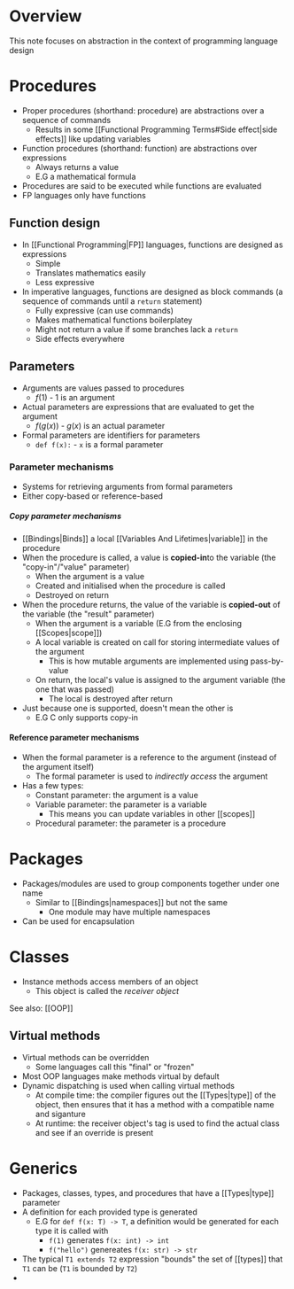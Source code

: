 # Overview
This note focuses on abstraction in the context of programming language design

# Procedures
- Proper procedures (shorthand: procedure) are abstractions over a sequence of commands
	- Results in some [[Functional Programming Terms#Side effect|side effects]] like updating variables
- Function procedures (shorthand: function) are abstractions over expressions
	- Always returns a value
	- E.G a mathematical formula
- Procedures are said to be executed while functions are evaluated
- FP languages only have functions

## Function design
- In [[Functional Programming|FP]] languages, functions are designed as expressions
	- Simple
	- Translates mathematics easily
	- Less expressive
- In imperative languages, functions are designed as block commands (a sequence of commands until a `return` statement)
	- Fully expressive (can use commands)
	- Makes mathematical functions boilerplatey
	- Might not return a value if some branches lack a `return`
	- Side effects everywhere

## Parameters
- Arguments are values passed to procedures
	- $f(1)$ - 1 is an argument
- Actual parameters are expressions that are evaluated to get the argument
	- $f(g(x))$ - $g(x)$ is an actual parameter
- Formal parameters are identifiers for parameters
	- `def f(x):` - `x` is a formal parameter

### Parameter mechanisms
- Systems for retrieving arguments from formal parameters
- Either copy-based or reference-based

##### Copy parameter mechanisms
- [[Bindings|Binds]] a local [[Variables And Lifetimes|variable]] in the procedure
- When the procedure is called, a value is **copied-in**to the variable (the "copy-in"/"value" parameter)
	- When the argument is a value
	- Created and initialised when the procedure is called
	- Destroyed on return
- When the procedure returns, the value of the variable is **copied-out** of the variable (the "result" parameter)
	- When the argument is a variable (E.G from the enclosing [[Scopes|scope]])
	- A local variable is created on call for storing intermediate values  of the argument
		- This is how mutable arguments are implemented using pass-by-value
	- On return, the local's value is assigned to the argument variable (the one that was passed)
		- The local is destroyed after return
- Just because one is supported, doesn't mean the other is
	- E.G C only supports copy-in

#### Reference parameter mechanisms
- When the formal parameter is a reference to the argument (instead of the argument itself)
	- The formal parameter is used to *indirectly access* the argument
- Has a few types:
	- Constant parameter: the argument is a value
	- Variable parameter: the parameter is a variable
		- This means you can update variables in other [[scopes]]
	- Procedural parameter: the parameter is a procedure

# Packages
- Packages/modules are used to group components together under one name
	- Similar to [[Bindings|namespaces]] but not the same
		- One module may have multiple namespaces
- Can be used for encapsulation

# Classes
- Instance methods access members of an object
	- This object is called the *receiver object*

See also: [[OOP]]

## Virtual methods
- Virtual methods can be overridden
	- Some languages call this "final" or "frozen"
- Most OOP languages make methods virtual by default
- Dynamic dispatching is used when calling virtual methods
	- At compile time: the compiler figures out the [[Types|type]] of the object, then ensures that it has a method with a compatible name and siganture
	- At runtime: the receiver object's tag is used to find the actual class and see if an override is present

# Generics
- Packages, classes, types, and procedures that have a [[Types|type]] parameter
- A definition for each provided type is generated
	- E.G for `def f(x: T) -> T`, a definition would be generated for each type it is called with
		- `f(1)` generates `f(x: int) -> int`
		- `f("hello")` genereates `f(x: str) -> str`
- The typical `T1 extends T2` expression "bounds" the set of [[types]] that `T1` can be (`T1` is bounded by `T2`)
- 